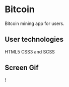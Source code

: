 <h1>Bitcoin</h1>

Bitcoin mining app for users.

<h2> User technologies</h2>

HTML5 CSS3 and SCSS

<h2> Screen Gif</h2>

! [](/images/btc.gif)
